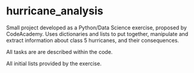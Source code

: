# hurricane_analysis
Small project developed as a Python/Data Science exercise, proposed by CodeAcademy. Uses dictionaries and lists to put together, manipulate and extract information about class 5 hurricanes, and their consequences. 

All tasks are are described within the code.

All initial lists provided by the exercise.
